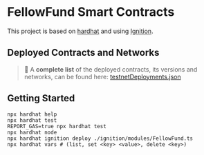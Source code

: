 # FellowFund Smart Contracts

This project is based on [hardhat](https://hardhat.org/) and using [Ignition](https://hardhat.org/ignition/docs/getting-started#overview).

## Deployed Contracts and Networks

> 🚨 A **complete list** of the deployed contracts, its versions and networks, can be found here:
> [testnetDeployments.json](./ignition/deployments/testnetDeployments.json)

## Getting Started

```shell
npx hardhat help
npx hardhat test
REPORT_GAS=true npx hardhat test
npx hardhat node
npx hardhat ignition deploy ./ignition/modules/FellowFund.ts
npx hardhat vars # (list, set <key> <value>, delete <key>)
```